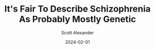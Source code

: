 ---
layout: podcast
title: "It's Fair To Describe Schizophrenia As Probably Mostly Genetic"
author: Scott Alexander
description: https://www.astralcodexten.com/p/its-fair-to-describe-schizophrenia
date: 2024-02-01
length: 4975826
duration: 1244
guid: its-fair-to-describe-schizophrenia
---